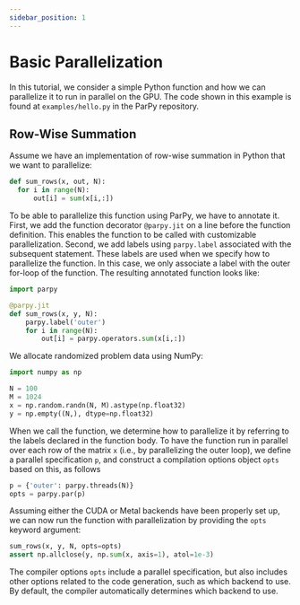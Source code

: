 ```yaml
---
sidebar_position: 1
---
```


# Basic Parallelization

In this tutorial, we consider a simple Python function and how we can parallelize it to run in parallel on the GPU. The code shown in this example is found at `examples/hello.py` in the ParPy repository.

## Row-Wise Summation

Assume we have an implementation of row-wise summation in Python that we want to parallelize:
```python
def sum_rows(x, out, N):
  for i in range(N):
      out[i] = sum(x[i,:])
```

To be able to parallelize this function using ParPy, we have to annotate it. First, we add the function decorator `@parpy.jit` on a line before the function definition. This enables the function to be called with customizable parallelization. Second, we add labels using `parpy.label` associated with the subsequent statement. These labels are used when we specify how to parallelize the function. In this case, we only associate a label with the outer for-loop of the function. The resulting annotated function looks like:

```python
import parpy

@parpy.jit
def sum_rows(x, y, N):
    parpy.label('outer')
    for i in range(N):
        out[i] = parpy.operators.sum(x[i,:])
```

We allocate randomized problem data using NumPy:
```python
import numpy as np

N = 100
M = 1024
x = np.random.randn(N, M).astype(np.float32)
y = np.empty((N,), dtype=np.float32)
```

When we call the function, we determine how to parallelize it by referring to the labels declared in the function body. To have the function run in parallel over each row of the matrix `x` (i.e., by parallelizing the outer loop), we define a parallel specification `p`, and construct a compilation options object `opts` based on this, as follows
```python
p = {'outer': parpy.threads(N)}
opts = parpy.par(p)
```

Assuming either the CUDA or Metal backends have been properly set up, we can now run the function with parallelization by providing the `opts` keyword argument:
```python
sum_rows(x, y, N, opts=opts)
assert np.allclose(y, np.sum(x, axis=1), atol=1e-3)
```

The compiler options `opts` include a parallel specification, but also includes other options related to the code generation, such as which backend to use. By default, the compiler automatically determines which backend to use.
